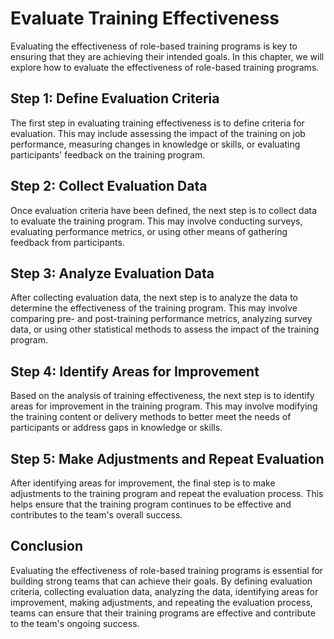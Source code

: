 # Evaluate Training Effectiveness

Evaluating the effectiveness of role-based training programs is key to ensuring that they are achieving their intended goals. In this chapter, we will explore how to evaluate the effectiveness of role-based training programs.

## Step 1: Define Evaluation Criteria

The first step in evaluating training effectiveness is to define criteria for evaluation. This may include assessing the impact of the training on job performance, measuring changes in knowledge or skills, or evaluating participants' feedback on the training program.

## Step 2: Collect Evaluation Data

Once evaluation criteria have been defined, the next step is to collect data to evaluate the training program. This may involve conducting surveys, evaluating performance metrics, or using other means of gathering feedback from participants.

## Step 3: Analyze Evaluation Data

After collecting evaluation data, the next step is to analyze the data to determine the effectiveness of the training program. This may involve comparing pre- and post-training performance metrics, analyzing survey data, or using other statistical methods to assess the impact of the training program.

## Step 4: Identify Areas for Improvement

Based on the analysis of training effectiveness, the next step is to identify areas for improvement in the training program. This may involve modifying the training content or delivery methods to better meet the needs of participants or address gaps in knowledge or skills.

## Step 5: Make Adjustments and Repeat Evaluation

After identifying areas for improvement, the final step is to make adjustments to the training program and repeat the evaluation process. This helps ensure that the training program continues to be effective and contributes to the team's overall success.

## Conclusion

Evaluating the effectiveness of role-based training programs is essential for building strong teams that can achieve their goals. By defining evaluation criteria, collecting evaluation data, analyzing the data, identifying areas for improvement, making adjustments, and repeating the evaluation process, teams can ensure that their training programs are effective and contribute to the team's ongoing success.
